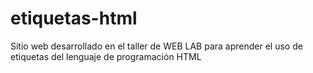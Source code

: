 # etiquetas-html
Sitio web desarrollado en el taller de WEB LAB para aprender el uso de etiquetas del lenguaje de programación HTML
